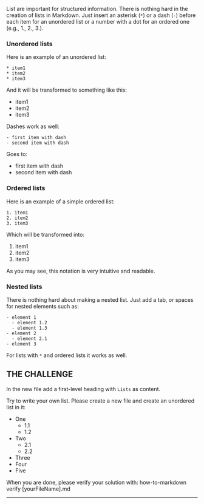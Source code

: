 List are important for structured information. There is nothing hard in the creation of lists in Markdown. Just insert an asterisk (`*`) or a dash (`-`) before each item for an unordered list or a number with a dot for an ordered one (e.g., 1., 2., 3.).

### Unordered lists

Here is an example of an unordered list:

    * item1
    * item2
    * item3

And it will be transformed to something like this:

* item1
* item2
* item3

Dashes work as well:

    - first item with dash
    - second item with dash

Goes to:

- first item with dash
- second item with dash

### Ordered lists

Here is an example of a simple ordered list:

    1. item1
    2. item2
    3. item3

Which will be transformed into:

1. item1
2. item2
3. item3

As you may see, this notation is very intuitive and readable.

### Nested lists

There is nothing hard about making a nested list. Just add a tab, or spaces for nested elements such as:

    - element 1
      - element 1.2
      - element 1.3
    - element 2
      - element 2.1
    - element 3

For lists with `*` and ordered lists it works as well.

## THE CHALLENGE

In the new file add a first-level heading with `Lists` as content.

Try to write your own list. Please create a new file and create an unordered list in it:

- One
  - 1.1
  - 1.2
- Two
  - 2.1
  - 2.2
- Three
- Four
- Five

When you are done, please verify your solution with: how-to-markdown verify [yourFileName].md

---
